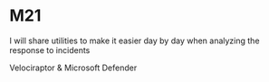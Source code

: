 # M21
I will share utilities to make it easier day by day when analyzing the response to incidents

Velociraptor & Microsoft Defender
